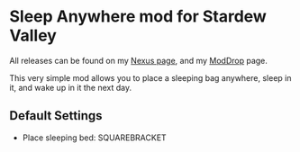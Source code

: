 # Sleep Anywhere mod for Stardew Valley
All releases can be found on my [Nexus page](https://www.nexusmods.com/users/79440738?tab=user+files), and my [ModDrop](https://www.moddrop.com/stardew-valley/profile/251772/mods) page.

This very simple mod allows you to place a sleeping bag anywhere, sleep in it, and wake up in it the next day.

## Default Settings

* Place sleeping bed: SQUAREBRACKET